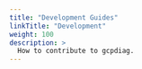 ```yaml
---
title: "Development Guides"
linkTitle: "Development"
weight: 100
description: >
  How to contribute to gcpdiag.
---
```

